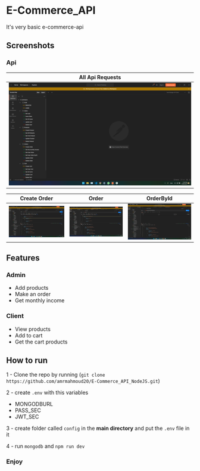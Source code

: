 # E-Commerce_API

It's very basic e-commerce-api

## Screenshots

### Api

| All Api Requests
| ----------------------------------------------------
| ![App Screenshot](</screenshots/Screenshot%20(15).png>)

| Create Order                                            |                          Order                          |                        OrderById                        |
| ------------------------------------------------------- | :-----------------------------------------------------: | :-----------------------------------------------------: |
| ![App Screenshot](</screenshots/Screenshot%20(12).png>) | ![App Screenshot](</screenshots/Screenshot%20(13).png>) | ![App Screenshot](</screenshots/Screenshot%20(14).png>) |

## Features

### Admin

- Add products
- Make an order
- Get monthly income

### Client

- View products
- Add to cart
- Get the cart products

## How to run

1 - Clone the repo by running (`git clone https://github.com/amrmahmoud20/E-Commerce_API_NodeJS.git`)

2 - create `.env` with this variables

- MONGODBURL
- PASS_SEC
- JWT_SEC

3 - create folder called `config` in the **main directory** and put the `.env` file in it

4 - run `mongodb` and `npm run dev`

### Enjoy
